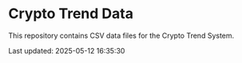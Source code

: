 # Crypto Trend Data

This repository contains CSV data files for the Crypto Trend System.

Last updated: 2025-05-12 16:35:30
